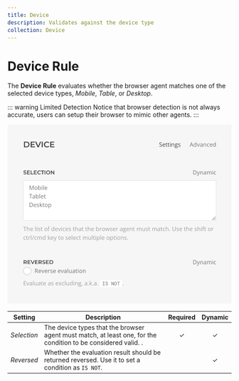 ```yaml
---
title: Device
description: Validates against the device type
collection: Device
---
```


# Device Rule

<div class="tm-resource-icon">
    <!--@include: ./assets/rule-device.svg-->
</div>

The **Device Rule** evaluates whether the browser agent matches one of the selected device types, _Mobile_, _Table_, or _Desktop_.

::: warning Limited Detection
Notice that browser detection is not always accurate, users can setup their browser to mimic other agents.
:::

![Device Rule Settings](./assets//rule-device.webp)

| Setting | Description | Required | Dynamic |
| --- | --- | :---: | :---: |
| *Selection* | The device types that the browser agent must match, at least one, for the condition to be considered valid. . | &#x2713; | &#x2713; |
| *Reversed* | Whether the evaluation result should be returned reversed. Use it to set a condition as `IS NOT`. | | &#x2713; |
<!--@include: ./advanced-rule-settings-->
